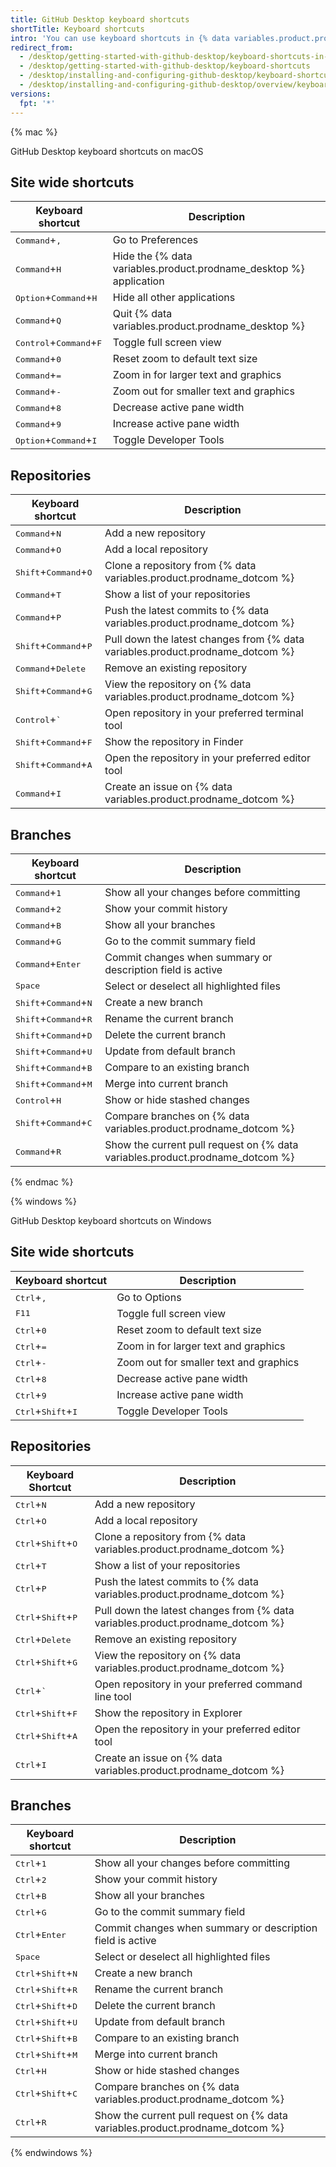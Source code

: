 ```yaml
---
title: GitHub Desktop keyboard shortcuts
shortTitle: Keyboard shortcuts
intro: 'You can use keyboard shortcuts in {% data variables.product.prodname_desktop %}.'
redirect_from:
  - /desktop/getting-started-with-github-desktop/keyboard-shortcuts-in-github-desktop
  - /desktop/getting-started-with-github-desktop/keyboard-shortcuts
  - /desktop/installing-and-configuring-github-desktop/keyboard-shortcuts
  - /desktop/installing-and-configuring-github-desktop/overview/keyboard-shortcuts
versions:
  fpt: '*'
---
```

{% mac %}

GitHub Desktop keyboard shortcuts on macOS

## Site wide shortcuts

| Keyboard shortcut | Description
|-----------|------------
|<kbd>Command</kbd>+<kbd>,</kbd> | Go to Preferences
|<kbd>Command</kbd>+<kbd>H</kbd> | Hide the {% data variables.product.prodname_desktop %} application
|<kbd>Option</kbd>+<kbd>Command</kbd>+<kbd>H</kbd> | Hide all other applications
|<kbd>Command</kbd>+<kbd>Q</kbd> | Quit {% data variables.product.prodname_desktop %}
|<kbd>Control</kbd>+<kbd>Command</kbd>+<kbd>F</kbd> | Toggle full screen view
|<kbd>Command</kbd>+<kbd>0</kbd> | Reset zoom to default text size
|<kbd>Command</kbd>+<kbd>=</kbd> | Zoom in for larger text and graphics
|<kbd>Command</kbd>+<kbd>-</kbd> | Zoom out for smaller text and graphics
|<kbd>Command</kbd>+<kbd>8</kbd> | Decrease active pane width
|<kbd>Command</kbd>+<kbd>9</kbd> | Increase active pane width
|<kbd>Option</kbd>+<kbd>Command</kbd>+<kbd>I</kbd> | Toggle Developer Tools

## Repositories

| Keyboard shortcut | Description
|-----------|------------
|<kbd>Command</kbd>+<kbd>N</kbd> | Add a new repository
|<kbd>Command</kbd>+<kbd>O</kbd> | Add a local repository
|<kbd>Shift</kbd>+<kbd>Command</kbd>+<kbd>O</kbd> | Clone a repository from {% data variables.product.prodname_dotcom %}
|<kbd>Command</kbd>+<kbd>T</kbd> | Show a list of your repositories
|<kbd>Command</kbd>+<kbd>P</kbd> | Push the latest commits to {% data variables.product.prodname_dotcom %}
|<kbd>Shift</kbd>+<kbd>Command</kbd>+<kbd>P</kbd> | Pull down the latest changes from {% data variables.product.prodname_dotcom %}
|<kbd>Command</kbd>+<kbd>Delete</kbd> | Remove an existing repository
|<kbd>Shift</kbd>+<kbd>Command</kbd>+<kbd>G</kbd> | View the repository on {% data variables.product.prodname_dotcom %}
|<kbd>Control</kbd>+<kbd>&grave;</kbd> | Open repository in your preferred terminal tool
|<kbd>Shift</kbd>+<kbd>Command</kbd>+<kbd>F</kbd> | Show the repository in Finder
|<kbd>Shift</kbd>+<kbd>Command</kbd>+<kbd>A</kbd> | Open the repository in your preferred editor tool
|<kbd>Command</kbd>+<kbd>I</kbd> | Create an issue on {% data variables.product.prodname_dotcom %}

## Branches

| Keyboard shortcut | Description
|-----------|------------
|<kbd>Command</kbd>+<kbd>1</kbd> | Show all your changes before committing
|<kbd>Command</kbd>+<kbd>2</kbd> | Show your commit history
|<kbd>Command</kbd>+<kbd>B</kbd> | Show all your branches
|<kbd>Command</kbd>+<kbd>G</kbd> | Go to the commit summary field
|<kbd>Command</kbd>+<kbd>Enter</kbd> | Commit changes when summary or description field is active
|<kbd>Space</kbd>| Select or deselect all highlighted files
|<kbd>Shift</kbd>+<kbd>Command</kbd>+<kbd>N</kbd> | Create a new branch
|<kbd>Shift</kbd>+<kbd>Command</kbd>+<kbd>R</kbd> | Rename the current branch
|<kbd>Shift</kbd>+<kbd>Command</kbd>+<kbd>D</kbd> | Delete the current branch
|<kbd>Shift</kbd>+<kbd>Command</kbd>+<kbd>U</kbd> | Update from default branch
|<kbd>Shift</kbd>+<kbd>Command</kbd>+<kbd>B</kbd> | Compare to an existing branch
|<kbd>Shift</kbd>+<kbd>Command</kbd>+<kbd>M</kbd> | Merge into current branch
|<kbd>Control</kbd>+<kbd>H</kbd> | Show or hide stashed changes
|<kbd>Shift</kbd>+<kbd>Command</kbd>+<kbd>C</kbd> | Compare branches on {% data variables.product.prodname_dotcom %}
|<kbd>Command</kbd>+<kbd>R</kbd> | Show the current pull request on {% data variables.product.prodname_dotcom %}

{% endmac %}

{% windows %}

GitHub Desktop keyboard shortcuts on Windows

## Site wide shortcuts

| Keyboard shortcut | Description
|-----------|------------
|<kbd>Ctrl</kbd>+<kbd>,</kbd> | Go to Options
|<kbd>F11</kbd> | Toggle full screen view
|<kbd>Ctrl</kbd>+<kbd>0</kbd> | Reset zoom to default text size
|<kbd>Ctrl</kbd>+<kbd>=</kbd> | Zoom in for larger text and graphics
|<kbd>Ctrl</kbd>+<kbd>-</kbd> | Zoom out for smaller text and graphics
|<kbd>Ctrl</kbd>+<kbd>8</kbd> | Decrease active pane width
|<kbd>Ctrl</kbd>+<kbd>9</kbd> | Increase active pane width
|<kbd>Ctrl</kbd>+<kbd>Shift</kbd>+<kbd>I</kbd> | Toggle Developer Tools

## Repositories

| Keyboard Shortcut | Description
|-----------|------------
|<kbd>Ctrl</kbd>+<kbd>N</kbd> | Add a new repository
|<kbd>Ctrl</kbd>+<kbd>O</kbd> | Add a local repository
|<kbd>Ctrl</kbd>+<kbd>Shift</kbd>+<kbd>O</kbd> | Clone a repository from {% data variables.product.prodname_dotcom %}
|<kbd>Ctrl</kbd>+<kbd>T</kbd> | Show a list of your repositories
|<kbd>Ctrl</kbd>+<kbd>P</kbd> | Push the latest commits to {% data variables.product.prodname_dotcom %}
|<kbd>Ctrl</kbd>+<kbd>Shift</kbd>+<kbd>P</kbd> | Pull down the latest changes from {% data variables.product.prodname_dotcom %}
|<kbd>Ctrl</kbd>+<kbd>Delete</kbd> | Remove an existing repository
|<kbd>Ctrl</kbd>+<kbd>Shift</kbd>+<kbd>G</kbd> | View the repository on {% data variables.product.prodname_dotcom %}
|<kbd>Ctrl</kbd>+<kbd>&grave;</kbd> | Open repository in your preferred command line tool
|<kbd>Ctrl</kbd>+<kbd>Shift</kbd>+<kbd>F</kbd> | Show the repository in Explorer
|<kbd>Ctrl</kbd>+<kbd>Shift</kbd>+<kbd>A</kbd> | Open the repository in your preferred editor tool
|<kbd>Ctrl</kbd>+<kbd>I</kbd> | Create an issue on {% data variables.product.prodname_dotcom %}

## Branches

| Keyboard shortcut | Description
|-----------|------------
|<kbd>Ctrl</kbd>+<kbd>1</kbd> | Show all your changes before committing
|<kbd>Ctrl</kbd>+<kbd>2</kbd> | Show your commit history
|<kbd>Ctrl</kbd>+<kbd>B</kbd> | Show all your branches
|<kbd>Ctrl</kbd>+<kbd>G</kbd> | Go to the commit summary field
|<kbd>Ctrl</kbd>+<kbd>Enter</kbd> | Commit changes when summary or description field is active
|<kbd>Space</kbd>| Select or deselect all highlighted files
|<kbd>Ctrl</kbd>+<kbd>Shift</kbd>+<kbd>N</kbd> | Create a new branch
|<kbd>Ctrl</kbd>+<kbd>Shift</kbd>+<kbd>R</kbd> | Rename the current branch
|<kbd>Ctrl</kbd>+<kbd>Shift</kbd>+<kbd>D</kbd> | Delete the current branch
|<kbd>Ctrl</kbd>+<kbd>Shift</kbd>+<kbd>U</kbd> | Update from default branch
|<kbd>Ctrl</kbd>+<kbd>Shift</kbd>+<kbd>B</kbd> | Compare to an existing branch
|<kbd>Ctrl</kbd>+<kbd>Shift</kbd>+<kbd>M</kbd> | Merge into current branch
|<kbd>Ctrl</kbd>+<kbd>H</kbd> | Show or hide stashed changes
|<kbd>Ctrl</kbd>+<kbd>Shift</kbd>+<kbd>C</kbd> | Compare branches on {% data variables.product.prodname_dotcom %}
|<kbd>Ctrl</kbd>+<kbd>R</kbd> | Show the current pull request on {% data variables.product.prodname_dotcom %}

{% endwindows %}
